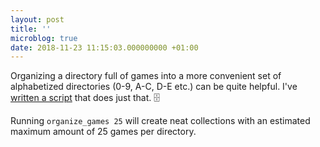 ```yaml
---
layout: post
title: ''
microblog: true
date: 2018-11-23 11:15:03.000000000 +01:00
---
```

Organizing a directory full of games into a more convenient set of alphabetized directories (0-9, A-C, D-E etc.) can be quite helpful. I've [written a script](https://gist.github.com/boyvanamstel/50a4365f51325d56fcd597c414ab0e44) that does just that. 🗄

Running `organize_games 25` will create neat collections with an estimated maximum amount of 25 games per directory.
